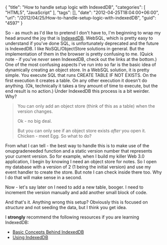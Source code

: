 {
	"title": "How to handle setup logic with IndexedDB",
	"categories": [
		"HTML5",
		"JavaScript"
	],
	"tags": [],
	"date": "2012-04-25T18:04:00+06:00",
	"url": "/2012/04/25/How-to-handle-setup-logic-with-indexedDB",
	"guid": "4597"
}

So - as much as I'd like to pretend I don't have to, I'm beginning to wrap my head around the joy that is <a href="http://www.w3.org/TR/IndexedDB/">IndexedDB</a>. WebSQL, which is pretty easy to understand if you've done SQL, is unfortunately deprecated and the future is IndexedDB. I like NoSQL/ObjectStore solutions in general. But the implementation of them in the browser is pretty confusing to me. (Quick note - if you've <i>never</i> seen IndexedDB, check out the links at the bottom.)  One of the most confusing aspects I've run into so far is the basic idea of dynamically creating an object store. In a WebSQL solution, it is pretty simple. You execute SQL that runs CREATE TABLE IF NOT EXISTS. On the first execution it creates a table. On any other execution it doesn't do anything. (Ok, technically it takes a tiny amount of time to execute, but the end result is no action.) Under IndexedDB this process is a bit weirder. Why?

<blockquote>
You can only add an object store (think of this as a table) when the version changes. 

Ok - no big deal.

But you can only see if an object store exists <i>after</i> you open it. Chicken - meet Egg. So what to do?
</blockquote>

From what I can tell - the best way to handle this is to make use of the onupgradeneeded function and a static version number that represents your current version. So for example, when I build my killer Web 3.0 application, I begin by knowing I need an object store for notes. So I open my database with a version of 2 (1 being the initial version) and use my event handler to create the store. But note I can check inside there too. Why I do that will make sense in a second.

<script src="https://gist.github.com/2493787.js?file=gistfile1.js"></script>

Now - let's say later on I need to add a new table, booger. I need to increment the version manually and add another small block of code.

<script src="https://gist.github.com/2493808.js?file=gistfile1.js"></script>

And that's it. Anything wrong this setup? Obviously this is focused on <i>structure</i> and not seeding the data, but I think you get idea.

I <b>strongly</b> recommend the following resources if you are learning IndexedDB:

<ul>
<li><a href="https://developer.mozilla.org/en/IndexedDB/Basic_Concepts_Behind_IndexedDB">Basic Concepts Behind IndexedDB</a></li>
<li><a href="https://developer.mozilla.org/en/IndexedDB/Using_IndexedDB">Using IndexedDB</a></li>
</ul>